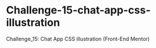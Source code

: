 # Challenge-15-chat-app-css-illustration
Challenge_15: Chat App CSS illustration (Front-End Mentor)
